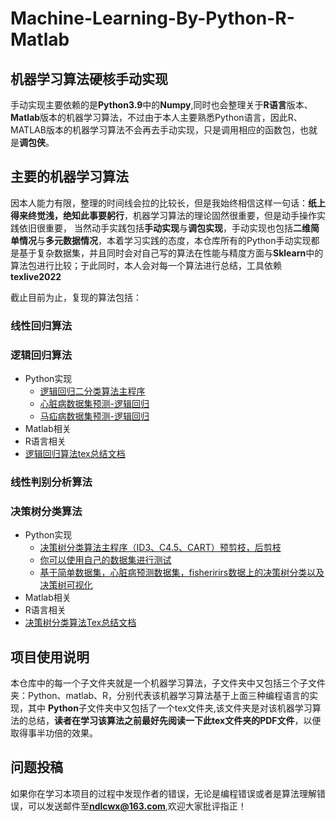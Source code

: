 # Machine-Learning-By-Python-R-Matlab

## 机器学习算法硬核手动实现
手动实现主要依赖的是**Python3.9**中的**Numpy**,同时也会整理关于**R语言**版本、**Matlab**版本的机器学习算法，不过由于本人主要熟悉Python语言，因此R、MATLAB版本的机器学习算法不会再去手动实现，只是调用相应的函数包，也就是**调包侠**。
## 主要的机器学习算法
因本人能力有限，整理的时间线会拉的比较长，但是我始终相信这样一句话：**纸上得来终觉浅，绝知此事要躬行**，机器学习算法的理论固然很重要，但是动手操作实践依旧很重要，
当然动手实践包括**手动实现**与**调包实现**，手动实现也包括**二维简单情况**与**多元数据情况**，本着学习实践的态度，本仓库所有的Python手动实现都是基于复杂数据集，并且同时会对自己写的算法在性能与精度方面与**Sklearn**中的算法包进行比较；于此同时，本人会对每一个算法进行总结，工具依赖**texlive2022**

截止目前为止，复现的算法包括：
### 线性回归算法

### 逻辑回归算法
- Python实现
  - [逻辑回归二分类算法主程序](https://github.com/cwxndl/Machine-Learning-By-Python-R-Matlab/blob/main/Logistics%20Regression/Python/Logistic.py)
  - [心脏病数据集预测-逻辑回归](https://github.com/cwxndl/Machine-Learning-By-Python-R-Matlab/blob/main/Logistics%20Regression/Python/heart_logistic.ipynb)
  - [马疝病数据集预测-逻辑回归](https://github.com/cwxndl/Machine-Learning-By-Python-R-Matlab/blob/main/Logistics%20Regression/Python/horsecolic.ipynb)
 - Matlab相关
 - R语言相关
 - [逻辑回归算法tex总结文档]()
### 线性判别分析算法

### 决策树分类算法
- Python实现
  - [决策树分类算法主程序（ID3、C4.5、CART）预剪枝，后剪枝](https://github.com/cwxndl/Machine-Learning-By-Python-R-Matlab/blob/main/DecisionTreeClassify/Python/Decisiontree_classify.py)
  - [你可以使用自己的数据集进行测试](https://github.com/cwxndl/Machine-Learning-By-Python-R-Matlab/blob/main/DecisionTreeClassify/Python/test_decision_classify.py)
  - [基于简单数据集，心脏病预测数据集，fisheririrs数据上的决策树分类以及决策树可视化](https://github.com/cwxndl/Machine-Learning-By-Python-R-Matlab/blob/main/DecisionTreeClassify/Python/DecisionTress_classify.ipynb)
- Matlab相关
- R语言相关
- [决策树分类算法Tex总结文档]()
## 项目使用说明
本仓库中的每一个子文件夹就是一个机器学习算法，子文件夹中又包括三个子文件夹：Python、matlab、R，分别代表该机器学习算法基于上面三种编程语言的实现，其中
**Python**子文件夹中又包括了一个tex文件夹,该文件夹是对该机器学习算法的总结，**读者在学习该算法之前最好先阅读一下此tex文件夹的PDF文件**，以便取得事半功倍的效果。

## 问题投稿
如果你在学习本项目的过程中发现作者的错误，无论是编程错误或者是算法理解错误，可以发送邮件至**ndlcwx@163.com**,欢迎大家批评指正！
